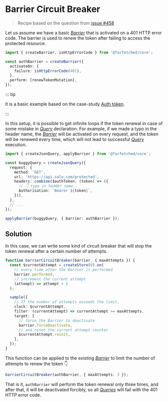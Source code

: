 # Barrier Circuit Breaker

> Recipe based on the question from [issue #458](https://github.com/igorkamyshev/farfetched/issues/458)

Let us assume we have a basic [_Barrier_](/api/primitives/barrier) that is activated on a 401 HTTP error code. The barrier is used to renew the token after failing to access the protected resource.

```ts
import { createBarrier, isHttpErrorCode } from '@farfetched/core';

const authBarrier = createBarrier({
  activateOn: {
    failure: isHttpErrorCode(401),
  },
  perform: [renewTokenMutation],
});
```

::: tip

It is a basic example based on the case-study [Auth token](/recipes/auth_token).

:::

In this setup, it is possible to get infinite loops if the token renewal in case of some mistake in [_Query_](/api/primitives/query) declaration. For example, if we made a typo in the header name, the [_Barrier_](/api/primitives/barrier) will be activated on every request, and the token will be renewed every time, which will not lead to successful [_Query_](/api/primitives/query) execution.

```ts
import { createJsonQuery, applyBarrier } from '@farfetched/core';

const buggyQuery = createJsonQuery({
  request: {
    method: 'GET',
    url: 'https://api.salo.com/protected',
    headers: combine($authToken, (token) => ({
      // 👇 typo in header name
      Authorisation: `Bearer ${token}`,
    })),
  },
  // ...
});

applyBarrier(buggyQuery, { barrier: authBarrier });
```

## Solution

In this case, we can write some kind of circuit breaker that will stop the token renewal after a certain number of attempts.

```ts
function barrierCircuitBreaker(barrier, { maxAttempts }) {
  const $currentAttempt = createStore(0).on(
    // every time after the Barrier is performed
    barrier.performed,
    // increment the current attempt
    (attempt) => attempt + 1
  );

  sample({
    // If the number of attempts exceeds the limit,
    clock: $currentAttempt,
    filter: (currentAttempt) => currentAttempt >= maxAttempts,
    target: [
      // force the Barrier to deactivate
      barrier.forceDeactivate,
      // and reset the current attempt counter
      $currentAttempt.reinit,
    ],
  });
}
```

This function can be applied to the existing [_Barrier_](/api/primitives/barrier) to limit the number of attempts to renew the token 👇

```ts
barrierCircuitBreaker(authBarrier, { maxAttempts: 3 });
```

That is it, `authBarrier` will perform the token renewal only three times, and after that, it will be deactivated forcibly, so all [_Queries_](/api/primitives/query) will fail with the 401 HTTP error code.
